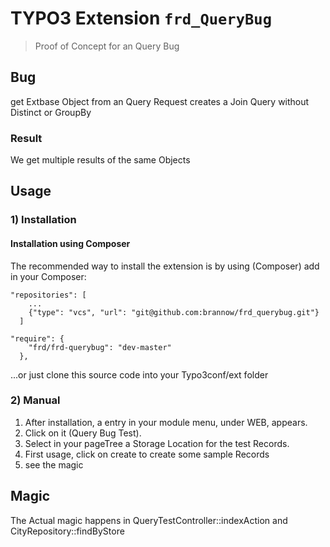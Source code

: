 # TYPO3 Extension ``frd_QueryBug`` 

> Proof of Concept for an Query Bug

## Bug

get Extbase Object from an Query Request creates a Join Query without Distinct or GroupBy

### Result 

We get multiple results of the same Objects

## Usage


### 1) Installation

#### Installation using Composer

The recommended way to install the extension is by using (Composer)
add in your Composer: 
```
"repositories": [
    ...
    {"type": "vcs", "url": "git@github.com:brannow/frd_querybug.git"}
  ]
```

```
"require": {
    "frd/frd-querybug": "dev-master"
  },
```

 ...or just clone this source code into your Typo3conf/ext folder

### 2) Manual

1) After installation, a entry in your module menu, under WEB, appears.
2) Click on it (Query Bug Test).
3) Select in your pageTree a Storage Location for the test Records.
4) First usage, click on create to create some sample Records
5) see the magic

## Magic

The Actual magic happens in QueryTestController::indexAction and CityRepository::findByStore